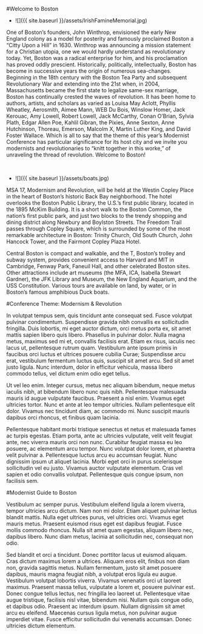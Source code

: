 
<div class="padder">
</div>
<div class="padder" id="begin">
</div>

#Welcome to Boston

* ![]({{ site.baseurl }}/assets/IrishFamineMemorial.jpg)

One of Boston’s founders, John Winthrop, envisioned the early New England colony as a model for posterity and famously proclaimed Boston a “Citty Upon a Hill” in 1630. Winthrop was announcing a mission statement for a Christian utopia, one we would hardly understand as revolutionary today. Yet, Boston was a radical enterprise for him, and his proclamation has proved oddly prescient. Historically, politically, intellectually, Boston has become in successive years the origin of numerous sea-changes. Beginning in the 18th century with the Boston Tea Party and subsequent Revolutionary War and extending into the 21st when, in 2004, Massachusetts became the first state to legalize same-sex marriage, Boston has continually crested the waves of revolution. It has been home to authors, artists, and scholars as varied as Louisa May Aclott, Phyllis Wheatley, Aerosmith, Aimee Mann, WEB Du Bois, Winslow Homer, Jack Kerouac, Amy Lowell, Robert Lowell, Jack McCarthy, Conan O’Brian, Sylvia Plath, Edgar Allen Poe, Kahlil Gibran, the Pixies, Anne Sexton, Anne Hutchinson, Thoreau, Emerson, Malcolm X, Martin Luther King, and David Foster Wallace. Which is all to say that the theme of this year’s Modernist Conference has particular significance for its host city and we invite you modernists and revolutionaries to “knitt together in this worke,” of unraveling the thread of revolution. Welcome to Boston!

<br>

* ![]({{ site.baseurl }}/assets/boats.jpg)

MSA 17, Modernism and Revolution, will be held at the Westin Copley Place in the heart of Boston’s historic Back Bay neighborhood. The hotel overlooks the Boston Public Library, the U.S.’s first public library, located in the 1895 McKim Building. It is a short walk to the Boston Common, the nation’s first public park, and just two blocks to the trendy shopping and dining district along Newbury and Boylston Streets. The Freedom Trail passes through Copley Square, which is surrounded by some of the most remarkable architecture in Boston: Trinity Church, Old South Church, John Hancock Tower, and the Fairmont Copley Plaza Hotel.

Central Boston is compact and walkable, and the T, Boston’s trolley and subway system, provides convenient access to Harvard and MIT in Cambridge, Fenway Park, Faneuil Hall, and other celebrated Boston sites. Other attractions include art museums (the MFA, ICA, Isabella Stewart Gardner), the JFK Library and Museum, the New England Aquarium, and the USS Constitution. Various tours are available on land, by water, or in Boston’s famous amphibious Duck boats.

#Conference Theme: Modernism & Revolution

In volutpat tempus sem, quis tincidunt ante consequat sed. Fusce volutpat pulvinar condimentum. Suspendisse gravida nibh convallis ex sollicitudin fringilla. Duis lobortis, mi eget auctor dictum, orci metus porta ex, sit amet mattis sapien libero quis libero. Phasellus in pulvinar dolor. Nulla magna metus, maximus sed mi et, convallis facilisis erat. Etiam ex risus, iaculis nec lacus ut, pellentesque rutrum quam. Vestibulum ante ipsum primis in faucibus orci luctus et ultrices posuere cubilia Curae; Suspendisse arcu erat, vestibulum fermentum luctus quis, suscipit sit amet arcu. Sed sit amet justo ligula. Nunc interdum, dolor in efficitur vehicula, massa libero commodo tellus, vel dictum enim odio eget tellus.

Ut vel leo enim. Integer cursus, metus nec aliquam bibendum, neque metus iaculis nibh, at bibendum libero nunc quis nibh. Pellentesque malesuada mauris id augue vulputate faucibus. Praesent a nisl enim. Vivamus eget ultricies tortor. Nunc et ante at leo tempor ultricies. Nullam pellentesque elit dolor. Vivamus nec tincidunt diam, ac commodo mi. Nunc suscipit mauris dapibus orci rhoncus, et finibus quam lacinia.

Pellentesque habitant morbi tristique senectus et netus et malesuada fames ac turpis egestas. Etiam porta, ante ac ultricies vulputate, velit velit feugiat ante, nec viverra mauris orci non nunc. Curabitur feugiat massa eu leo posuere, ac elementum arcu tempor. Nunc volutpat dolor lorem, et pharetra velit pulvinar a. Pellentesque luctus arcu eu accumsan feugiat. Nunc dignissim ipsum ut aliquet lacinia. Morbi eget orci in purus scelerisque sollicitudin vel eu justo. Vivamus auctor vulputate elementum. Cras vel sapien et odio convallis volutpat. Pellentesque quis congue ipsum, non facilisis sem.

#Modernist Guide to Boston


Vestibulum ac semper purus. Vestibulum eleifend ligula a lorem viverra, tempor ultricies arcu dictum. Nam non mi dolor. Etiam aliquet pulvinar lectus blandit mattis. Nulla eget ultrices purus, vel ultricies orci. Vivamus eget mauris metus. Praesent euismod risus eget est dapibus feugiat. Fusce mollis commodo rhoncus. Nulla sit amet quam egestas, aliquam libero nec, dapibus libero. Nunc diam metus, lacinia at sollicitudin nec, consequat non odio.

Sed blandit et orci a tincidunt. Donec porttitor lacus ut euismod aliquam. Cras dictum maximus lorem a ultrices. Aliquam eros elit, finibus non diam non, gravida sagittis metus. Nullam fermentum, justo sit amet posuere dapibus, mauris magna feugiat nibh, a volutpat eros ligula eu augue. Vestibulum volutpat lobortis viverra. Vivamus venenatis orci ut laoreet maximus. Praesent massa tellus, vulputate a lorem et, posuere pulvinar est. Donec congue tellus lectus, nec fringilla leo laoreet ut. Pellentesque vitae augue tristique, facilisis nisl vitae, bibendum nisi. Nullam quis congue odio, et dapibus odio. Praesent ac interdum ipsum. Nullam dignissim sit amet arcu eu eleifend. Maecenas cursus ligula metus, non pulvinar augue imperdiet vitae. Fusce efficitur sollicitudin dui venenatis accumsan. Donec ultricies dictum elementum.

